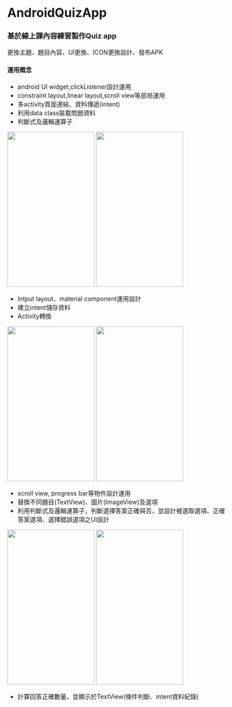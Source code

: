 # AndroidQuizApp
### 基於線上課內容練習製作Quiz app
更換主題、題目內容、UI更換、ICON更換設計、發布APK

#### 運用概念
- android UI widget,clickListener設計運用
- constraint layout,linear layout,scroll view等部局運用
- 多activity頁面連結、資料傳遞(intent)
- 利用data class裝載問題資料
- 判斷式及邏輯運算子

<img src="https://user-images.githubusercontent.com/95333662/154617689-6b763a65-18ae-4d2f-ac49-7494a5cce5db.png" width="200" height="355" /> <img src="https://user-images.githubusercontent.com/95333662/154618192-4a52c9b8-c2ad-474f-aeee-6a085520e0cb.png" width="200" height="355" />
- Intput layout、material component運用設計
- 建立intent儲存資料
- Activity轉換

<img src="https://user-images.githubusercontent.com/95333662/154618204-ae2bab62-100b-43b0-8155-602ad1834cb5.png" width="200" height="355" /> <img src="https://user-images.githubusercontent.com/95333662/154618207-d0f917ae-3333-4fd1-a391-1c2db04f19be.png" width="200" height="355" /><br>
- scroll view, progress bar等物件設計運用
- 替換不同題目(TextView)、圖片(ImageView)及選項
- 利用判斷式及邏輯運算子，判斷選擇答案正確與否，並設計被選取選項、正確答案選項、選擇錯誤選項之UI設計

<img src="https://user-images.githubusercontent.com/95333662/154618212-47de12ad-97f2-4375-b399-a6a11c9a3d9d.png" width="200" height="355" /> <img src="https://user-images.githubusercontent.com/95333662/154618218-96a99b60-dd00-4c06-a4ba-93c5145e06c6.png" width="200" height="355" /><br>
- 計算回答正確數量，並顯示於TextView(條件判斷、intent資料紀錄)
